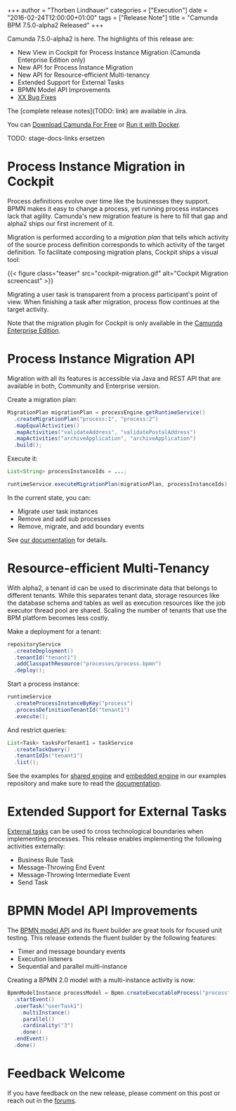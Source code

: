 +++
author = "Thorben Lindhauer"
categories = ["Execution"]
date = "2016-02-24T12:00:00+01:00"
tags = ["Release Note"]
title = "Camunda BPM 7.5.0-alpha2 Released"
+++

Camunda 7.5.0-alpha2 is here. The highlights of this release are:

* New View in Cockpit for Process Instance Migration (Camunda Enterprise Edition only)
* New API for Process Instance Migration
* New API for Resource-efficient Multi-tenancy
* Extended Support for External Tasks
* BPMN Model API Improvements
* [XX Bug Fixes](https://app.camunda.com/jira/issues/?jql=issuetype%20%3D%20%22Bug%20Report%22%20AND%20fixVersion%20%3D%207.5.0-alpha1)

The [complete release notes](TODO: link) are available in Jira.

You can [Download Camunda For Free](https://camunda.org/download/)
or [Run it with Docker](https://hub.docker.com/r/camunda/camunda-bpm-platform/).

<!--more-->

TODO: stage-docs-links ersetzen

# Process Instance Migration in Cockpit

Process definitions evolve over time like the businesses they support. BPMN makes it easy to change a process, yet running process instances lack that agility. Camunda's new migration feature is here to fill that gap and alpha2 ships our first increment of it.

Migration is performed according to a *migration plan* that tells which activity of the source process definition corresponds to which activity of the target definition.
To facilitate composing migration plans, Cockpit ships a visual tool:

{{< figure class="teaser" src="cockpit-migration.gif" alt="Cockpit Migration screencast" >}}

Migrating a user task is transparent from a process participant's point of view. When finishing a task after migration, process flow continues at the target activity.

Note that the migration plugin for Cockpit is only available in the [Camunda Enterprise Edition](http://camunda.com/bpm/enterprise/).


# Process Instance Migration API

Migration with all its features is accessible via Java and REST API that are available in both, Community and Enterprise version.

Create a migration plan:

```java
MigrationPlan migrationPlan = processEngine.getRuntimeService()
  .createMigrationPlan("process:1", "process:2")
  .mapEqualActivities()
  .mapActivities("validateAddress", "validatePostalAddress")
  .mapActivities("archiveApplication", "archiveApplication")
  .build();
```

Execute it:

```java
List<String> processInstanceIds = ...;

runtimeService.executeMigrationPlan(migrationPlan, processInstanceIds);
```

In the current state, you can:

* Migrate user task instances
* Remove and add sub processes
* Remove, migrate, and add boundary events

See [our documentation](http://stage.docs.camunda.org/manual/develop/user-guide/process-engine/process-instance-migration/) for details.


# Resource-efficient Multi-Tenancy

With alpha2, a tenant id can be used to discriminate data that belongs to different tenants. While this separates tenant data, storage resources like the database schema and tables as well as execution resources like the job executor thread pool are shared. Scaling the number of tenants that use the BPM platform becomes less costly.

Make a deployment for a tenant:

```java
repositoryService
  .createDeployment()
  .tenantId("tenant1")
  .addClasspathResource("processes/process.bpmn")
  .deploy();
```

Start a process instance:

```java
runtimeService
  .createProcessInstanceByKey("process")
  .processDefinitionTenantId("tenant1")
  .execute();
```

And restrict queries:

```java
List<Task> tasksForTenant1 = taskService
  .createTaskQuery()
  .tenantIdIn("tenant1")
  .list();
```

See the examples for [shared engine](https://github.com/camunda/camunda-bpm-examples/tree/master/multi-tenancy/tenant-identifier-shared) and [embedded engine](https://github.com/camunda/camunda-bpm-examples/tree/master/multi-tenancy/tenant-identifier-embedded) in our examples repository and make sure to read the [documentation](http://stage.docs.camunda.org/manual/develop/user-guide/process-engine/multi-tenancy/#one-process-engine-with-tenant-identifiers).


# Extended Support for External Tasks

[External tasks](https://docs.camunda.org/manual/latest/user-guide/process-engine/external-tasks/) can be used to cross technological boundaries when implementing processes. This release enables implementing the following activities externally:

* Business Rule Task
* Message-Throwing End Event
* Message-Throwing Intermediate Event
* Send Task


# BPMN Model API Improvements

The [BPMN model API](https://docs.camunda.org/manual/latest/user-guide/model-api/bpmn-model-api/) and its fluent builder are great tools for focused unit testing. This release extends the fluent builder by the following features:

* Timer and message boundary events
* Execution listeners
* Sequential and parallel multi-instance

Creating a BPMN 2.0 model with a multi-instance activity is now:

```java
BpmnModelInstance processModel = Bpmn.createExecutableProcess("process")
  .startEvent()
  .userTask("userTask1")
    .multiInstance()
    .parallel()
    .cardinality("3")
    .done()
  .endEvent()
  .done()
```


# Feedback Welcome

If you have feedback on the new release, please comment on this post or reach out in the [forums](https://groups.google.com/forum/#!forum/camunda-bpm-users).
